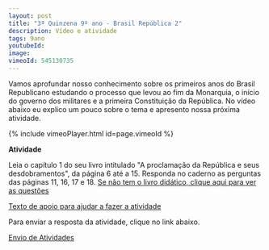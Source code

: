 ```yaml
---
layout: post
title: "3ª Quinzena 9º ano - Brasil República 2"
description: Vídeo e atividade
tags: 9ano
youtubeId: 
image: 
vimeoId: 545130735
---
```


Vamos aprofundar nosso conhecimento sobre os primeiros anos do Brasil Republicano estudando o processo que levou ao fim da Monarquia, o início do governo dos militares e a primeira Constituição da República. No vídeo abaixo eu explico um pouco sobre o tema e apresento nossa próxima atividade.

{% include vimeoPlayer.html id=page.vimeoId %}

**Atividade**

Leia o capítulo 1 do seu livro intitulado "A proclamação da República e seus desdobramentos", da página 6 até a 15.
Responda no caderno as perguntas das páginas 11, 16, 17 e 18. 
[Se não tem o livro didático, clique aqui para ver as questões](https://drive.google.com/drive/folders/17OxPySWm7bLPd0PDsQM8eEC0pv6NsgM1?usp=sharing)

[Texto de apoio para ajudar a fazer a atividade](https://brasilescola.uol.com.br/o-que-e/historia/o-que-foi-republica-espada.htm)

Para enviar a resposta da atividade, clique no link abaixo.

[Envio de Atividades](https://0jonjo.github.io/arcada/send.html)


